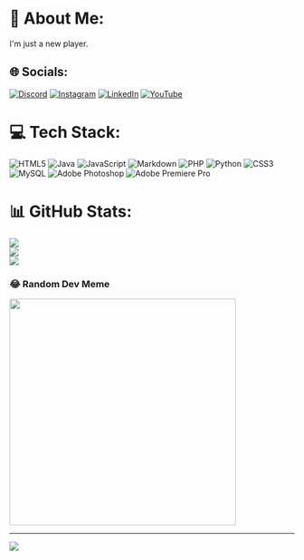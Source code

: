 # 💫 About Me:
I'm just a new player.


## 🌐 Socials:
[![Discord](https://img.shields.io/badge/Discord-%237289DA.svg?logo=discord&logoColor=white)](https://discord.gg/MasterThe8#9760) [![Instagram](https://img.shields.io/badge/Instagram-%23E4405F.svg?logo=Instagram&logoColor=white)](https://instagram.com/gufar_0o0) [![LinkedIn](https://img.shields.io/badge/LinkedIn-%230077B5.svg?logo=linkedin&logoColor=white)](https://linkedin.com/in/ghifary-ahada-azra-3b57552b2) [![YouTube](https://img.shields.io/badge/YouTube-%23FF0000.svg?logo=YouTube&logoColor=white)](https://youtube.com/@UC0gxqkMfnuexWMzc1Cv3SkQ) 

# 💻 Tech Stack:
![HTML5](https://img.shields.io/badge/html5-%23E34F26.svg?style=for-the-badge&logo=html5&logoColor=white) ![Java](https://img.shields.io/badge/java-%23ED8B00.svg?style=for-the-badge&logo=openjdk&logoColor=white) ![JavaScript](https://img.shields.io/badge/javascript-%23323330.svg?style=for-the-badge&logo=javascript&logoColor=%23F7DF1E) ![Markdown](https://img.shields.io/badge/markdown-%23000000.svg?style=for-the-badge&logo=markdown&logoColor=white) ![PHP](https://img.shields.io/badge/php-%23777BB4.svg?style=for-the-badge&logo=php&logoColor=white) ![Python](https://img.shields.io/badge/python-3670A0?style=for-the-badge&logo=python&logoColor=ffdd54) ![CSS3](https://img.shields.io/badge/css3-%231572B6.svg?style=for-the-badge&logo=css3&logoColor=white) ![MySQL](https://img.shields.io/badge/mysql-%2300000f.svg?style=for-the-badge&logo=mysql&logoColor=white) ![Adobe Photoshop](https://img.shields.io/badge/adobe%20photoshop-%2331A8FF.svg?style=for-the-badge&logo=adobe%20photoshop&logoColor=white) ![Adobe Premiere Pro](https://img.shields.io/badge/Adobe%20Premiere%20Pro-9999FF.svg?style=for-the-badge&logo=Adobe%20Premiere%20Pro&logoColor=white)
# 📊 GitHub Stats:
![](https://github-readme-stats.vercel.app/api?username=MasterThe8&theme=dark&hide_border=false&include_all_commits=true&count_private=true)<br/>
![](https://github-readme-streak-stats.herokuapp.com/?user=MasterThe8&theme=dark&hide_border=false)<br/>
![](https://github-readme-stats.vercel.app/api/top-langs/?username=MasterThe8&theme=dark&hide_border=false&include_all_commits=true&count_private=true&layout=compact)

### 😂 Random Dev Meme
<img src='https://randommeme-five.vercel.app/' style="height: 400px;"/>

---
[![](https://visitcount.itsvg.in/api?id=MasterThe8&icon=2&color=11)](https://visitcount.itsvg.in)

<!-- Proudly created with GPRM ( https://gprm.itsvg.in ) -->
